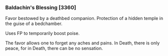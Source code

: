 ### Baldachin's Blessing [3360]

Favor bestowed by a deathbed companion. Protection of a hidden temple in the guise of a bedchamber.

Uses FP to temporarily boost poise.

The favor allows one to forget any aches and pains. In Death, there is only peace, for in Death, there can be no sensation.